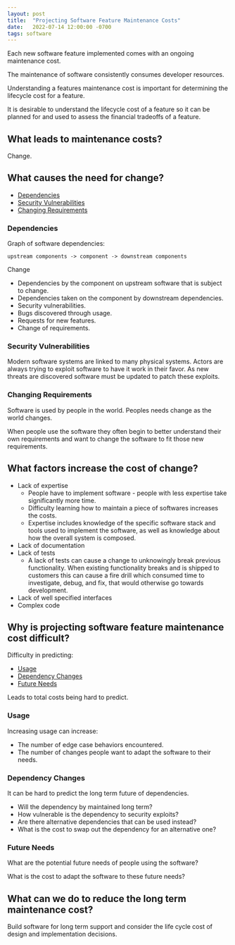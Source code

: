 ```yaml
---
layout: post
title:  "Projecting Software Feature Maintenance Costs"
date:   2022-07-14 12:00:00 -0700
tags: software
---
```


Each new software feature implemented comes with an ongoing maintenance cost.

The maintenance of software consistently consumes developer resources.

Understanding a features maintenance cost is important for determining the lifecycle cost for a feature.

It is desirable to understand the lifecycle cost of a feature so it can be planned for and used to assess the financial tradeoffs of a feature.

## What leads to maintenance costs?

Change.

## What causes the need for change?

- [Dependencies](#dependencies)
- [Security Vulnerabilities](#security-vulnerabilities)
- [Changing Requirements](#changing-requirements)

### Dependencies

Graph of software dependencies:

`upstream components -> component -> downstream components`

Change

- Dependencies by the component on upstream software that is subject to change.
- Dependencies taken on the component by downstream dependencies.
- Security vulnerabilities.
- Bugs discovered through usage.
- Requests for new features.
- Change of requirements.

### Security Vulnerabilities

Modern software systems are linked to many physical systems. Actors are always trying to exploit software to have it work in their favor. As new threats are discovered software must be updated to patch these exploits.

### Changing Requirements

Software is used by people in the world. Peoples needs change as the world changes.

When people use the software they often begin to better understand their own requirements and want to change the software to fit those new requirements.


## What factors increase the cost of change?

- Lack of expertise
    - People have to implement software - people with less expertise take significantly more time.
    - Difficulty learning how to maintain a piece of softwares increases the costs.
    - Expertise includes knowledge of the specific software stack and tools used to implement the software, as well as knowledge about how the overall system is composed.
- Lack of documentation
- Lack of tests
    - A lack of tests can cause a change to unknowingly break previous functionality. When existing functionality breaks and is shipped to customers this can cause a fire drill which consumed time to investigate, debug, and fix, that would otherwise go towards development.
- Lack of well specified interfaces
- Complex code

## Why is projecting software feature maintenance cost difficult?

Difficulty in predicting:

- [Usage](#usage)
- [Dependency Changes](#dependency-changes)
- [Future Needs](#future-needs)

Leads to total costs being hard to predict.

### Usage

Increasing usage can increase:

- The number of edge case behaviors encountered.
- The number of changes people want to adapt the software to their needs.

### Dependency Changes

It can be hard to predict the long term future of dependencies.

- Will the dependency by maintained long term?
- How vulnerable is the dependency to security exploits?
- Are there alternative dependencies that can be used instead?
- What is the cost to swap out the dependency for an alternative one?

### Future Needs

What are the potential future needs of people using the software?

What is the cost to adapt the software to these future needs?


## What can we do to reduce the long term maintenance cost?

Build software for long term support and consider the life cycle cost of design and implementation decisions.
